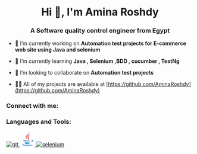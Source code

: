 <h1 align="center">Hi 👋, I'm Amina Roshdy</h1>
<h3 align="center">A Software quality control engineer from Egypt</h3>

- 🔭 I’m currently working on **Automation test projects for E-commerce web site using Java and selenium**

- 🌱 I’m currently learning **Java , Selenium ,BDD , cucumber , TestNg**

- 👯 I’m looking to collaborate on **Automation test projects**

- 👨‍💻 All of my projects are available at [https://github.com/AminaRoshdy](https://github.com/AminaRoshdy)

<h3 align="left">Connect with me:</h3>
<p align="left">
</p>

<h3 align="left">Languages and Tools:</h3>
<p align="left"> <a href="https://git-scm.com/" target="_blank" rel="noreferrer"> <img src="https://www.vectorlogo.zone/logos/git-scm/git-scm-icon.svg" alt="git" width="40" height="40"/> </a> <a href="https://www.java.com" target="_blank" rel="noreferrer"> <img src="https://raw.githubusercontent.com/devicons/devicon/master/icons/java/java-original.svg" alt="java" width="40" height="40"/> </a> <a href="https://www.selenium.dev" target="_blank" rel="noreferrer"> <img src="https://raw.githubusercontent.com/detain/svg-logos/780f25886640cef088af994181646db2f6b1a3f8/svg/selenium-logo.svg" alt="selenium" width="40" height="40"/> </a> </p>
